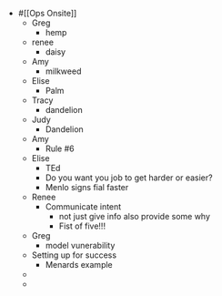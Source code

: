- #[[Ops Onsite]]
	- Greg
		- hemp
	- renee
		- daisy
	- Amy
		- milkweed
	- Elise
		- Palm
	- Tracy
		- dandelion
	- Judy
		- Dandelion
	- Amy
		- Rule #6
	- Elise
		- TEd
		- Do you want you job to get harder or easier?
		- Menlo signs fial faster
	- Renee
		- Communicate intent
			- not just give info also provide some why
			- Fist of five!!!
	- Greg
		- model vunerability
	- Setting up for success
		- Menards example
	-
	-